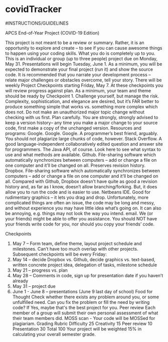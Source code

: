 # covidTracker
#INSTRUCTIONS/GUIDELINES

APCS End-of-Year Project (COVID-19 Edition)

This project is not meant to be a review or summary. Rather, it is an opportunity to explore and
create – to see if you can cause awesome things to happen using your coding skills. What you do
is completely up to you.
This is an individual or group (up to three people) project due on Monday, May 31.
Presentations will begin Tuesday, June 1. As a minimum, you will be expected to demonstrate
your final project (run it) and show the source code. It is recommended that you narrate your
development process – relate major challenges or obstacles overcome, tell your story.
There will be weekly Project Checkpoints starting Friday, May 7. At these checkpoints you will
review progress against plan. As a minimum, your team and theme should be ready by
Checkpoint 1.
Challenge yourself, but manage the risk. Complexity, sophistication, and elegance are desired,
but it’s FAR better to produce something simple that works vs. something more complex which
does not. Do not make an unauthorized major topic change without checking with us first. Plan
carefully.
You are strongly, strongly advised to keep a version history– any time you make a major change
to your source code, first make a copy of the unchanged version.
Resources and programs:
Google. Google. Google. A programmer’s best friend, arguably. You should not plagiarize
large chunks of code, however.
Stack Overflow. A good language-independent collaboratively edited question and answer site
for programmers.
The Java API, of course. Look here to see what syntax to use and what methods are available.
Github. File-sharing software which automatically synchronizes between computers – add or
change a file on one computer and it’ll be changed on all. Preserves revision history.
Dropbox. File-sharing software which automatically synchronizes between computers – add or
change a file on one computer and it’ll be changed on all. Compared with Github, Dropbox
doesn’t have quite as good a revision history and, as far as I know, doesn’t allow
branching/forking. But, it does allow you to run the code and is easier to use.
Netbeans IDE. Good for rudimentary graphics – it lets you drag and drop. Unfortunately, more
complicated things are often an issue, the code may be long and messy, and without experience
you may have little idea what’s going on. It can also be annoying, e.g. things may not look the
way you intend.
email. We (or your friends) might be able to offer you assistance. You should NOT have your
friends write code for you, nor should you copy your friends’ code.

Checkpoints
1. May 7 – Form team, define theme, layout project schedule and milestones. Can’t have too
much overlap with other projects.
Subsequent checkpoints will be every Friday:
2. May 14 – decide Dropbox vs. Github, decide graphics vs. text-based, written concrete project
idea, delegation of tasks, milestone schedule
3. May 21 – progress vs. plan
4. May 28 – Comments in code, sign up for presentation date if you haven’t already
5. May 31 – project due
6. June 1 - June 8 – presentations (June 9 last day of school)
Food for Thought
Check whether there exists any problem around you, or some unfulfilled need.
Can you fix the problem or fill the need by writing code?
If Yes, maybe that's the best project for you.
Peer review
Each member of a group will submit their own personal assessment of what their team members
did.
MOSS scan - Your code will be MOSSed for plagiariam.
Grading Rubric
Difficulty 25
Creativity 15
Peer review 10
Presentation 30
Total 100
Your project will be weighted 15% in calculating your overall semester grade.
